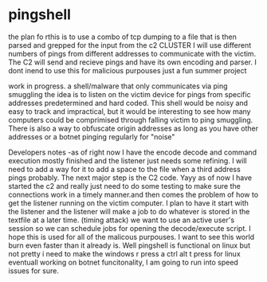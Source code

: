 # pingshell
 the plan fo rthis is to use a combo of tcp dumping to a file that is then parsed and grepped for the input from the c2 CLUSTER I will use different numbers of pings from different addresses to communicate with the victim. The C2 will send and recieve pings and have its own encoding and parser.  I dont inend to use this for malicious purpouses just a fun summer project
 
work in progress. a shell/malware that only communicates via ping smuggling
the idea is to listen on the victim device for pings from specific addresses predetermined and hard coded. This shell would be noisy and easy to track and impractical, but it would be interesting to see how many computers could be comprimised through falling victim to ping smuggling. There is also a way to obfuscate origin addresses as long as you have other addresses or a botnet pinging regularly for "noise"

Developers notes
-as of right now I have the encode decode and command execution mostly finished and the listener just needs some refining. I will need to add a way for it to add a space to the file when a third address pings probably. The next major step is the C2 code.
Yayy as of now I have started the c2 and really just need to do some testing to make sure the connections work in a timely manner.and then comes the problem of how to get the listener running on the victim computer. I plan to have it start with the listener and the listener will make a job to do whatever is stored in the textfile at a later time. (timing attack) we want to use an active user's session so we can schedule jobs for opening the decode/execute script. I hope this is used for all of the malicous purpouses. I want to see this world burn even faster than it already is. 
Well pingshell is functional on linux but not pretty
i need to make the windows r press a ctrl alt t press for linux eventuall
working on botnet funcitonality, I am going to run into speed issues for sure. 
